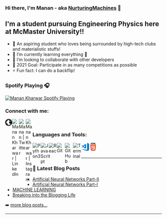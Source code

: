 ### Hi there, I'm Manan - aka [NurturingMachines][website] 👋

## I'm a student pursuing Engineering Physics here at McMaster University!!

- 🔭 An aspiring student who loves being surrounded by high-tech clubs and materialistic stuffs!
- 🌱 I’m currently learning everything 🤣
- 👯 I’m looking to collaborate with other developers
- 🥅 2021 Goal: Participate in as many competitions as possible
- ⚡ Fun fact: I can do a backflip!

### Spotify Playing 🎧

[<img src="https://nurturingmachines.files.wordpress.com/2021/01/kehlani_-_nights_like_this.png" width="100px" alt="Manan Kharwar Spotify Playing" width="350" />](https://open.spotify.com/track/6ZRuF2n1CQxyxxAAWsKJOy?si=H9nBPg9PT9OuxK65dkgbUg)

### Connect with me:

[<img align="left" alt="nurturingmachines" width="22px" src="https://raw.githubusercontent.com/iconic/open-iconic/master/svg/globe.svg" />][website]
[<img align="left" alt="Manan Kharwar | LinkedIn" width="22px" src="https://cdn.jsdelivr.net/npm/simple-icons@v3/icons/linkedin.svg" />][linkedin]
[<img align="left" alt="Manan | Twitter" width="22px" src="https://cdn.jsdelivr.net/npm/simple-icons@v3/icons/twitter.svg" />][twitter]
[<img align="left" alt="Manan Kharwar | Instagram" width="22px" src="https://cdn.jsdelivr.net/npm/simple-icons@v3/icons/instagram.svg" />][instagram]

<br />

### Languages and Tools:

<img align="left" alt="Python3" width="26px" src="https://nurturingmachines.files.wordpress.com/2021/01/1200px-python-logo-notext.svg_.png" />
<img align="left" alt="JavaScript" width="26px" src="https://nurturingmachines.files.wordpress.com/2021/01/javascript.png" />
<img align="left" alt="React" width="26px" src="https://nurturingmachines.files.wordpress.com/2021/01/react.png" />
<img align="left" alt="Git" width="26px" src="https://nurturingmachines.files.wordpress.com/2021/01/git.png" />
<img align="left" alt="GitHub" width="26px" src="https://nurturingmachines.files.wordpress.com/2021/01/github.png" />
<img align="left" alt="Terminal" width="26px" src="https://nurturingmachines.files.wordpress.com/2021/01/terminal.png" />
<img align="left" alt="Visual Studio Code" width="26px" src="https://raw.githubusercontent.com/github/explore/80688e429a7d4ef2fca1e82350fe8e3517d3494d/topics/visual-studio-code/visual-studio-code.png" />
<img align="left" alt="HTML5" width="26px" src="https://raw.githubusercontent.com/github/explore/80688e429a7d4ef2fca1e82350fe8e3517d3494d/topics/html/html.png" />

<br />
<br />

---

### 📕 Latest Blog Posts

<!-- BLOG-POST-LIST:START -->

- [Artificial Neural Networks Part-II](https://nurturingmachines.wordpress.com/2020/02/21/artificial-neural-networks-part-ii/)
- [Artificial Neural Networks Part-I](https://nurturingmachines.wordpress.com/2020/01/24/artificial-neural-networks-part-i/)
- [MACHINE LEARNING](https://nurturingmachines.wordpress.com/2019/03/31/machine-learning/)
- [Breaking into the Blogging Life](https://nurturingmachines.wordpress.com/2019/01/12/breaking-into-the-blogging-life/)
<!-- BLOG-POST-LIST:END -->

➡️ [more blog posts...](https://nurturingmachines.wordpress.com/)

---

[website]: https://nurturingmachines.wordpress.com/portfolio/
[twitter]: https://twitter.com/Manan11342072
[instagram]: https://www.instagram.com/manan_kharwar/
[linkedin]: https://www.linkedin.com/in/manan-kharwar-779713154/
